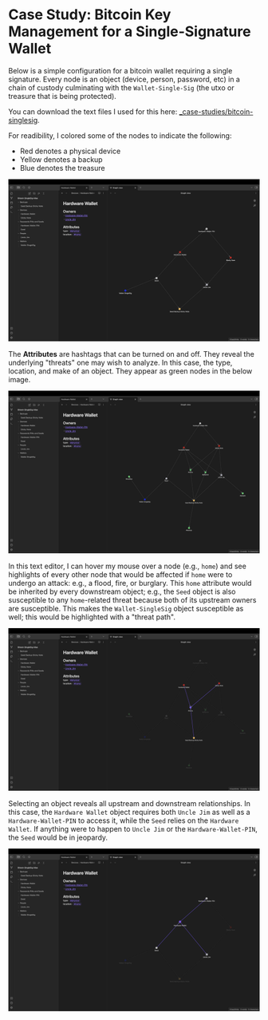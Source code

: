 # Case Study: Bitcoin Key Management for a Single-Signature Wallet

Below is a simple configuration for a bitcoin wallet requiring a single signature. Every node is an object (device, person, password, etc) in a chain of custody culminating with the `Wallet-Single-Sig` (the utxo or treasure that is being protected). 

You can download the text files I used for this here: [_case-studies/bitcoin-singlesig](_case-studies/bitcoin-singlesig).


For readibility, I colored some of the nodes to indicate the following:
- Red denotes a physical device
- Yellow denotes a backup
- Blue denotes the treasure
<p align="center">
<img src="_utilities/case-study-bitcoin-singlesig-1.jpg" alt="map" title="map" />
</p>

The **Attributes** are hashtags that can be turned on and off. They reveal the underlying "threats" one may wish to analyze. In this case, the type, location, and make of an object. They appear as green nodes in the below image.
<p align="center">
<img src="_utilities/case-study-bitcoin-singlesig-2.jpg" alt="map" title="map" />
</p>

In this text editor, I can hover my mouse over a node (e.g., `home`) and see highlights of every other node that would be affected if `home` were to undergo an attack: e.g., a flood, fire, or burglary. This `home` attribute would be inherited by every downstream object; e.g., the `Seed` object is also susceptible to any `home`-related threat because both of its upstream owners are susceptible. This makes the `Wallet-SingleSig` object susceptible as well; this would be highlighted with a "threat path".
<p align="center">
<img src="_utilities/case-study-bitcoin-singlesig-3.jpg" alt="map" title="map" />
</p>


Selecting an object reveals all upstream and downstream relationships. In this case, the `Hardware Wallet` object requires both `Uncle Jim` as well as a `Hardware-Wallet-PIN` to access it, while the `Seed` relies on the `Hardware Wallet`. If anything were to happen to `Uncle Jim` or the `Hardware-Wallet-PIN`, the `Seed` would be in jeopardy.
<p align="center">
<img src="_utilities/case-study-bitcoin-singlesig-4.jpg" alt="map" title="map" />
</p>

